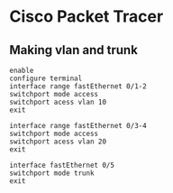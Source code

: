 # Cisco Packet Tracer

## Making vlan and trunk
```
enable
configure terminal
interface range fastEthernet 0/1-2
switchport mode access
switchport acess vlan 10
exit

interface range fastEthernet 0/3-4
switchport mode access
switchport acess vlan 20
exit

interface fastEthernet 0/5
switchport mode trunk
exit
```
